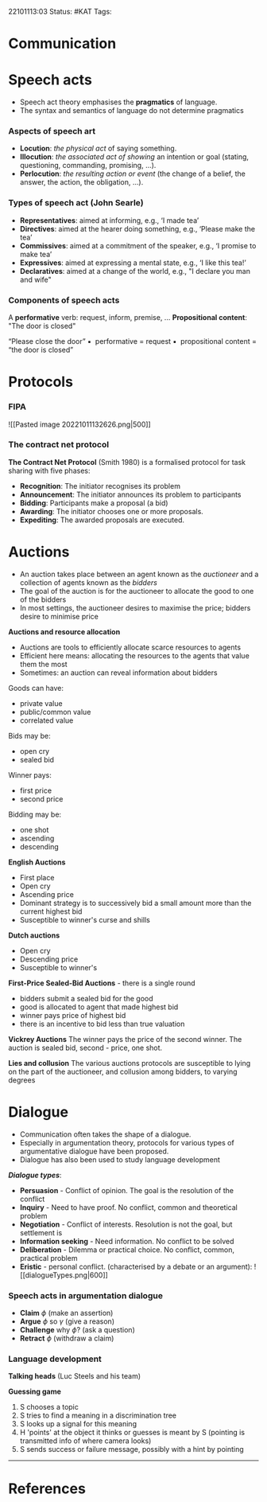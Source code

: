 22101113:03
Status:  #KAT
Tags: 

# Communication
# Speech acts
- Speech act theory emphasises the **pragmatics** of language.
- The syntax and semantics of language do not determine pragmatics

### Aspects of speech art
- **Locution**: *the physical act* of saying something.
- **Illocution**: *the associated act of showing* an intention or goal (stating, questioning, commanding, promising, ...).
- **Perlocution**: *the resulting action or event* (the change of a belief, the answer, the action, the obligation, ...).

### Types of speech act (John Searle)
- **Representatives**:  aimed at informing, e.g., ‘I made tea’
- **Directives**: aimed at the hearer doing something, e.g., ‘Please make the tea’ 
- **Commissives**: aimed at a commitment of the speaker, e.g., ‘I promise to make tea’
- **Expressives**: aimed at expressing a mental state, e.g., ‘I like this tea!’
- **Declaratives**: aimed at a change of the world, e.g., "I declare you man and wife"

### Components of speech acts
A **performative** verb: request, inform, premise, ...
**Propositional content**: "The door is closed"

“Please close the door”
 ▪  performative = request
 ▪  propositional content = “the door is closed”

# Protocols
### FIPA
![[Pasted image 20221011132626.png|500]]

### The contract net protocol
**The Contract Net Protocol** (Smith 1980) is a formalised protocol for task sharing with five phases:
- **Recognition**: The initiator recognises its problem 
- **Announcement**: The initiator announces its problem to participants  
- **Bidding**: Participants make a proposal (a bid)
- **Awarding**: The initiator chooses one or more proposals.
- **Expediting**: The awarded proposals are executed.
# Auctions
- An auction takes place between an agent known as the *auctioneer* and a collection of agents known as the *bidders*
- The goal of the auction is for the auctioneer to allocate the good to one of the bidders
- In most settings, the auctioneer desires to maximise the price; bidders desire to minimise price

**Auctions and resource allocation**
- Auctions are tools to efficiently allocate scarce resources to agents
- Efficient here means: allocating the resources to the agents that value them the most
- Sometimes: an auction can reveal information about bidders

Goods can have:
- private value
- public/common value
- correlated value

Bids may be:
- open cry
- sealed bid

Winner pays:
- first price
- second price

Bidding may be:
- one shot
- ascending 
- descending

**English Auctions**
- First place
- Open cry
- Ascending price
- Dominant strategy is to successively bid a small amount more than the current highest bid
- Susceptible to winner's curse and shills

**Dutch auctions**
- Open cry
- Descending price
- Susceptible to winner's 

**First-Price Sealed-Bid Auctions**
- there is a single round
- bidders submit a sealed bid for the good    
- good is allocated to agent that made highest bid
- winner pays price of highest bid
- there is an incentive to bid less than true valuation

**Vickrey Auctions**
The winner pays the price of the second winner. The auction is sealed bid, second - price, one shot. 

**Lies and collusion**
The various auctions protocols are susceptible to lying on the part of the auctioneer, and collusion among bidders, to varying degrees
# Dialogue
- Communication often takes the shape of a dialogue.
- Especially in argumentation theory, protocols for various types of argumentative dialogue have been proposed.
- Dialogue has also been used to study language development

***Dialogue types***:
- **Persuasion** - Conflict of opinion. The goal is the resolution of the conflict
- **Inquiry** - Need to have proof. No conflict, common and theoretical problem
- **Negotiation** - Conflict of interests. Resolution is not the goal, but settlement is
- **Information seeking** - Need information. No conflict to be solved
- **Deliberation** - Dilemma or practical choice. No conflict, common, practical problem
- **Eristic** - personal conflict.  (characterised by a debate or an argument): 
![[dialogueTypes.png|600]]
### Speech acts in argumentation dialogue
- **Claim** $\phi$ (make an assertion)
- **Argue** $\phi$ so $\gamma$ (give a reason)
- **Challenge** why $\phi$? (ask a question)
- **Retract** $\phi$ (withdraw a claim)

### Language development
**Talking heads** (Luc Steels and his team)

**Guessing game**
1. S chooses a topic
2. S tries to find a meaning in a discrimination tree
3. S looks up a signal for this meaning
4. H 'points' at the object it thinks or guesses is meant by S (pointing is transmitted info of where camera looks)
5. S sends success or failure message, possibly with a hint by pointing

---
# References